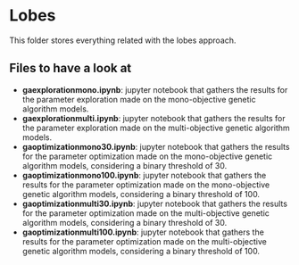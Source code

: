 <h1>Lobes</h1>

<div>
    This folder stores everything related with the lobes approach.
</div>

<h2>Files to have a look at</h2>
<ul>
    <li>
        <b>gaexplorationmono.ipynb</b>: jupyter notebook that gathers the results for the parameter exploration made on the mono-objective genetic algorithm models.
    </li>
    <li>
        <b>gaexplorationmulti.ipynb</b>: jupyter notebook that gathers the results for the parameter exploration made on the multi-objective genetic algorithm models.
    </li>
    <li>
        <b>gaoptimizationmono30.ipynb</b>: jupyter notebook that gathers the results for the parameter optimization made on the mono-objective genetic algorithm models, considering a binary threshold of 30.
    </li>
    <li>
        <b>gaoptimizationmono100.ipynb</b>: jupyter notebook that gathers the results for the parameter optimization made on the mono-objective genetic algorithm models, considering a binary threshold of 100.
    </li>	
    <li>
        <b>gaoptimizationmulti30.ipynb</b>: jupyter notebook that gathers the results for the parameter optimization made on the multi-objective genetic algorithm models, considering a binary threshold of 30.
    </li>
    <li>
        <b>gaoptimizationmulti100.ipynb</b>: jupyter notebook that gathers the results for the parameter optimization made on the multi-objective genetic algorithm models, considering a binary threshold of 100.
    </li>
</ul>